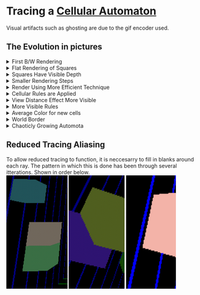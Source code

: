 # Tracing a [Cellular Automaton](https://en.wikipedia.org/wiki/Cellular_automaton)

Visual artifacts such as ghosting are due to the gif encoder used.

## The Evolution in pictures

<details>
  <summary>First B/W Rendering</summary>
  <p>Automata composes of simple booleans to store state.</br>
Renderer uses very a simple fixed ray marching algorihm.</p>
  <img title="" src="./Demo-Clips/1.gif" alt="" width=""/>
</details>

<details>
  <summary>Flat Rendering of Squares</summary>
  <p>
Automota booleans swapped for RGB values.</br>
Renderer updated to support the new color space.</p>
<img title="" src="./Demo-Clips/2.gif" alt="" width=""/>

</details>

<details>
  <summary>Squares Have Visible Depth</summary>
  <p>
By reducing the increment size of the ray marching we can more accuratley detect collisions.
</p>
<img title="" src="./Demo-Clips/3.gif" alt="" width=""/>
</details>

<details>
  <summary>Smaller Rendering Steps</summary>
  <p>
Further reduce incrment to get a finer quality of image.
</p>
<img title="" src="./Demo-Clips/4.gif" alt="" width=""/>
</details>

<details>
  <summary>Render Using More Efficient Technique</summary>
  <p>
By detecting possible {x,y,z} intersects we can ensure that each ray march will be calculating a unique collision.
Rather than possibly hitting the same empty square many times over while marching through its volume.</p>
<img title="" src="./Demo-Clips/5.gif" alt="" width=""/>

</details>

<details>
  <summary>Cellular Rules are Applied</summary>
  <p>
Simple rules are applied to each square every second, using their neighbours states to determine its own.</br></p>
<img title="" src="./Demo-Clips/6.gif" alt="" width=""/>
</details>

<details>
  <summary>View Distance Effect More Visible</summary>
  <p>
A thatched grid pattern becomes visible on squares at the edge of the render distance.</br>
The exact cause of this is unkown (for now).</br></p>
<img title="" src="./Demo-Clips/7.gif" alt="" width=""/>
</details>

<details>
  <summary>More Visible Rules</summary>
  <p>
Cells dissapear and new white cells appear into the world.</p>
<img title="" src="./Demo-Clips/8.gif" alt="" width=""/>
</details>

<details>
  <summary>Average Color for new cells</summary>
  <p>
Brand new cells use the average color of its neighbours.</p>
<img title="" src="./Demo-Clips/9.gif" alt="" width=""/>
</details>

<details>
  <summary>World Border</summary>
  <p>
Border Effect at the edge of the world</p>
<img title="" src="./Demo-Clips/10.png" alt="" width=""/>
</details>

<details>
  <summary>Chaoticly Growing Automota</summary>
  <p>
A rather interesting growth from a small original set of cells.</p>
<img title="" src="./Demo-Clips/11.gif" alt="" width=""/>
</details>

## Reduced Tracing Aliasing

To allow reduced tracing to function, it is neccesarry to fill in blanks around each ray. The pattern in which this is done has been through several itterations. Shown in order below.</br>
<img title="" src="./Demo-Clips/Reduced-Ray/PxlV1.png" alt="" width="" height="300px"/>
<img title="" src="./Demo-Clips/Reduced-Ray/PxlV2.png" alt="" width="" height="300px"/>
<img title="" src="./Demo-Clips/Reduced-Ray/PxlV3.png" alt="" width="" height="300px"/>
